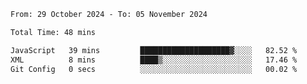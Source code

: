 <!--START_SECTION:waka-->

```txt
From: 29 October 2024 - To: 05 November 2024

Total Time: 48 mins

JavaScript   39 mins         ████████████████████▓░░░░   82.52 %
XML          8 mins          ████▒░░░░░░░░░░░░░░░░░░░░   17.46 %
Git Config   0 secs          ░░░░░░░░░░░░░░░░░░░░░░░░░   00.02 %
```

<!--END_SECTION:waka-->